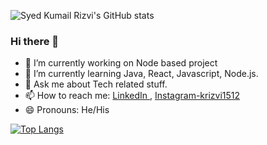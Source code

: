 
![Syed Kumail Rizvi's GitHub stats](https://github-readme-stats.vercel.app/api?username=Kumailrizvi786&show_icons=true&theme=dark)

### Hi there 👋
- 🔭 I’m currently working on Node based project 
- 🌱 I’m currently learning Java, React, Javascript, Node.js.
- 💬 Ask me about Tech related stuff.
- 📫 How to reach me: [LinkedIn ](https://www.linkedin.com/in/syed-kumail-rizvi/) , [Instagram-krizvi1512](https://www.instagram.com/krizvi1512)
- 😄 Pronouns: He/His


[![Top Langs](https://github-readme-stats.vercel.app/api/top-langs/?username=Kumailrizvi786&layout=donut-vertical)](https://github.com/Kumailrizvi786/github-readme-stats)


<!-- <img src = "https://github-readme-stats.vercel.app/api?username=Kumailrizvi786&&show_icons=true&title_color=ffffff&icon_color=ffba2c&text_color=daf7dc&bg_color=191919">
 -->
